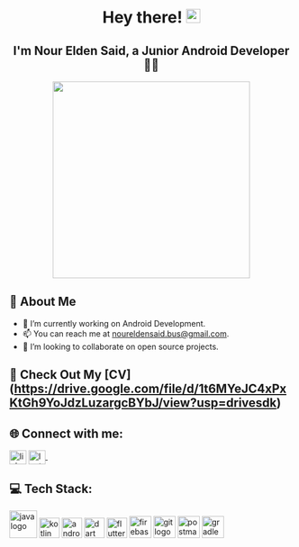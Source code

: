    <h1 align="center">Hey there! <img src="https://media.giphy.com/media/hvRJCLFzcasrR4ia7z/giphy.gif" width="25"></h1>
<h2 align="center">I'm Nour Elden Said, a Junior Android Developer 👨‍💻</h2>

<p align="center"><img  src= "https://user-images.githubusercontent.com/93207605/235039871-3b441576-6068-4c3a-b597-fe0c40083806.gif" width ="350px" ></p>

 ## 👾 About Me
- 🔭 I’m currently working on Android Development.
- 📫 You can reach me at noureldensaid.bus@gmail.com.
- 👯 I’m looking to collaborate on open source projects.
  
## 📄 Check Out My [CV] (https://drive.google.com/file/d/1t6MYeJC4xPxKtGh9YoJdzLuzargcBYbJ/view?usp=drivesdk) 

## 🌐 Connect with me:
<p align="left">
<a href="https://linkedin.com/in/noureldensaid" target="_blank"><img align="center"
src="https://raw.githubusercontent.com/rahuldkjain/github-profile-readme-generator/master/src/images/icons/Social/linked-in-alt.svg"
alt="linkedIn" height="25px" width="30px" /></a>
   <a href="https://leetcode.com/nourmorgan01/" target="_blank">
    <img align="center" alt="leetcode | GitHub" height="25px" width="30px" src="https://user-images.githubusercontent.com/93207605/235032353-6061a726-e619-4c1c-b311-f71571a059bd.png" />
  </a> &nbsp;&nbsp;
</p>

## 💻 Tech Stack:
<p align="left">
<img src="https://cdn.jsdelivr.net/gh/devicons/devicon/icons/java/java-original-wordmark.svg" height="49" width="49" alt="java logo" />
<img src="https://github.com/noureldensaid/noureldensaid/assets/93207605/98209d18-57e3-4a62-9895-68993b5b6ba7" height="36" width="36" alt="kotlin logo" />
<img src="https://cdn.jsdelivr.net/gh/devicons/devicon/icons/androidstudio/androidstudio-original.svg" height="36" width="36" alt="android logo" />
<img src="https://cdn.jsdelivr.net/gh/devicons/devicon/icons/dart/dart-original.svg" height="36" width="36" alt="dart" />
<img src="https://cdn.jsdelivr.net/gh/devicons/devicon/icons/flutter/flutter-original.svg" height="36" width="36" alt="flutter" />
<img src="https://cdn.jsdelivr.net/gh/devicons/devicon/icons/firebase/firebase-plain.svg" height="39" width="39" alt="firebase logo" />
<img src="https://cdn.jsdelivr.net/gh/devicons/devicon/icons/git/git-original.svg" height="39" width="39" alt="git logo" />
<img src="https://github.com/noureldensaid/noureldensaid/assets/93207605/db83f659-23b4-4154-a211-0a6fd2b1316e" height="39" width="39" alt="postman logo" />
<img src="https://cdn.jsdelivr.net/gh/devicons/devicon/icons/gradle/gradle-plain.svg" height="39" width="39" alt="gradle logo" />
</p>


 
 
 
 
   
